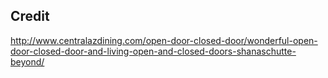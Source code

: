 ## Credit
http://www.centralazdining.com/open-door-closed-door/wonderful-open-door-closed-door-and-living-open-and-closed-doors-shanaschutte-beyond/